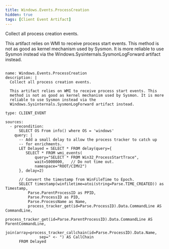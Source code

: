 ```yaml
---
title: Windows.Events.ProcessCreation
hidden: true
tags: [Client Event Artifact]
---
```


Collect all process creation events.

This artifact relies on WMI to receive process start events. This
method is not as good as kernel mechanism used by Sysmon. It is more
reliable to use Sysmon instead via the
Windows.Sysinternals.SysmonLogForward artifact instead.


<pre><code class="language-yaml">
name: Windows.Events.ProcessCreation
description: |
  Collect all process creation events.

  This artifact relies on WMI to receive process start events. This
  method is not as good as kernel mechanism used by Sysmon. It is more
  reliable to use Sysmon instead via the
  Windows.Sysinternals.SysmonLogForward artifact instead.

type: CLIENT_EVENT

sources:
  - precondition:
      SELECT OS From info() where OS = 'windows'
    query: |
      -- Add a small delay to allow the process tracker to catch up
      -- for enrichments.
      LET Delayed = SELECT * FROM delay(query={
         SELECT * FROM wmi_events(
             query="SELECT * FROM Win32_ProcessStartTrace",
             wait=5000000,   // Do not time out.
             namespace="ROOT/CIMV2")
      }, delay=2)

      // Convert the timestamp from WinFileTime to Epoch.
      SELECT timestamp(winfiletime=atoi(string=Parse.TIME_CREATED)) as Timestamp,
          Parse.ParentProcessID as PPID,
          Parse.ProcessID as PID,
          Parse.ProcessName as Name,
          process_tracker_get(id=Parse.ProcessID).Data.CommandLine AS CommandLine,
          process_tracker_get(id=Parse.ParentProcessID).Data.CommandLine AS ParentCommandLine,
          join(array=process_tracker_callchain(id=Parse.ProcessID).Data.Name,
               sep=" &lt;- ") AS CallChain
      FROM Delayed

</code></pre>

